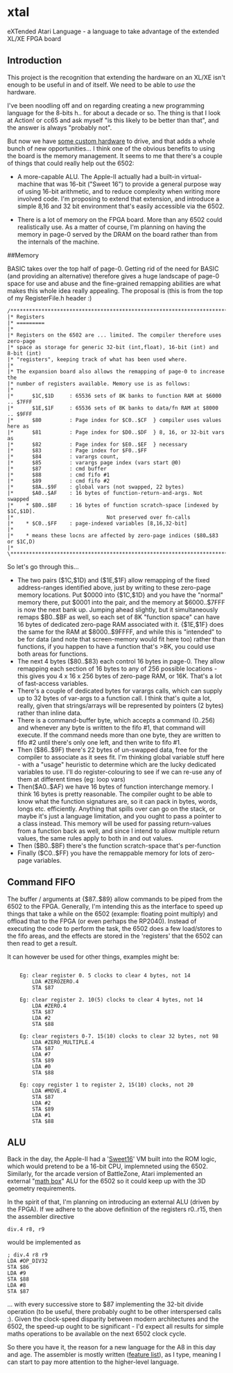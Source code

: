 # xtal
eXTended Atari Language - a language to take advantage of the extended XL/XE FPGA board

## Introduction
This project is the recognition that extending the hardware on an XL/XE isn't enough to be useful in and of itself. We need to be able to *use* the hardware. 

I've been noodling off and on regarding creating a new programming language for the 8-bits h.. for about a decade or so. The thing is that I look at Action! or cc65 and ask myself "is this likely to be better than that", and the answer is always "probably not".

But now we have [some custom hardware](https://forums.atariage.com/topic/275693-to-infinity-and-beyond-new-hardware/page/9/#comments) to drive, and that adds a whole bunch of new opportunities... I think one of the obvious benefits to using the board is the memory management. It seems to me that there's a couple of things that could really help out the 6502:

- A more-capable ALU. The Apple-II actually had a built-in virtual-machine that was 16-bit ("Sweet 16") to provide a general purpose way of using 16-bit arithmetic, and to reduce complexity when writing more involved code. I'm proposing to extend that extension, and introduce a simple 8,16 and 32 bit environment that's easily accessible via the 6502.

- There is a lot of memory on the FPGA board. More than any 6502 could realistically use. As a matter of course, I'm planning on having the memory in page-0 served by the DRAM on the board rather than from the internals of the machine.


##Memory

BASIC takes over the top half of page-0. Getting rid of the need for BASIC (and providing an alternative) therefore gives a huge landscape of page-0 space for use and abuse and the fine-grained remapping abilities are what makes this whole idea really appealing. The proposal is (this is from the top of my RegisterFile.h header :)


```
/*****************************************************************************\
|* Registers
|* =========
|*
|* Registers on the 6502 are ... limited. The compiler therefore uses zero-page
|* space as storage for generic 32-bit (int,float), 16-bit (int) and 8-bit (int)
|* "registers", keeping track of what has been used where.
|*
|* The expansion board also allows the remapping of page-0 to increase the
|* number of registers available. Memory use is as follows:
|*
|*		$1C,$1D		: 65536 sets of 8K banks to function RAM at $6000 .. $7FFF
|*		$1E,$1F		: 65536 sets of 8K banks to data/fn RAM at $8000 .. $9FFF
|*		$80			: Page index for $C0..$CF  } compiler uses values here as
|*		$81			: Page index for $D0..$DF  } 8, 16, or 32-bit vars as
|*		$82			: Page index for $E0..$EF  } necessary
|*		$83			: Page index for $F0..$FF
|*		$84			: varargs count,
|*		$85			: varargs page index (vars start @0)
|*		$87			: cmd buffer
|*		$88			: cmd fifo #1
|*		$89			: cmd fifo #2
|*		$8A..$9F	: global vars (not swapped, 22 bytes)
|*		$A0..$AF	: 16 bytes of function-return-and-args. Not swapped
|*	  * $B0..$BF	: 16 bytes of function scratch-space [indexed by $1C,$1D].
|*								Not preserved over fn-calls
|*	  * $C0..$FF	: page-indexed variables [8,16,32-bit]
|*	
|*	  * means these locns are affected by zero-page indices ($80…$83 or $1C,D)
|*
\*****************************************************************************/
```

So let's go through this...

- The two pairs (\$1C,\$1D) and (\$1E,\$1F) allow remapping of the fixed address-ranges identified above, just by writing to these zero-page memory locations. Put \$0000 into {\$1C,\$1D} and you have the "normal" memory there, put \$0001 into the pair, and the memory at \$6000..\$7FFF is now the next bank up. Jumping ahead slightly, but it simultaneously remaps \$B0..\$BF as well, so each set of 8K "function space" can have 16 bytes of dedicated zero-page RAM associated with it. {\$1E,\$1F} does the same for the RAM at \$8000..\$9FFFF, and while this is "intended" to be for data (and note that screen-memory would fit here too) rather than functions, if you happen to have a function that's >8K, you could use both areas for functions.
- The next 4 bytes (\$80..\$83) each control 16 bytes in page-0. They allow remapping each section of 16 bytes to any of 256 possible locations - this gives you 4 x 16 x 256 bytes of zero-page RAM, or 16K. That's a lot of fast-access variables.
- There's a couple of dedicated bytes for varargs calls, which can supply up to 32 bytes of var-args to a function call. I think that's quite a lot, really, given that strings/arrays will be represented by pointers (2 bytes) rather than inline data.
- There is a command-buffer byte, which accepts a command (0..256) and whenever any byte is written to the fifo #1, that command will execute. If the command needs more than one byte, they are written to fifo #2 until there's only one left, and then write to fifo #1.
- Then (\$86..\$9F) there's 22 bytes of un-swapped data, free for the compiler to associate as it sees fit. I'm thinking global variable stuff here - with a "usage" heuristic to determine which are the lucky dedicated variables to use. I'll do register-colouring to see if we can re-use any of them at different times (eg: loop vars) 
- Then(\$A0..\$AF)  we have 16 bytes of function interchange memory. I think 16 bytes is pretty reasonable. The compiler ought to be able to know what the function signatures are, so it can pack in bytes, words, longs etc. efficiently. Anything that spills over can go on the stack, or maybe it's just a language limitation, and you ought to pass a pointer to a class instead. This memory will be used for passing return-values from a function back as well, and since I intend to allow multiple return values, the same rules apply to both in and out values.
- Then (\$B0..\$BF) there's the function scratch-space that's per-function
- Finally (\$C0..\$FF) you have the remappable memory for lots of zero-page variables.

## Command FIFO

The buffer / arguments at {\$87..\$89} allow commands to be piped from the 6502 to the FPGA. Generally, I'm intending this as the interface to speed up things that take a while on the 6502 (example: floating point multiply) and offload that to the FPGA (or even perhaps the RP2040). Instead of executing the code to perform the task, the 6502 does a few load/stores to the fifo areas, and the effects are stored in the 'registers' that the 6502 can then read to get a result.

It can however be used for other things, examples might be:

```
  
	Eg: clear register 0. 5 clocks to clear 4 bytes, not 14
		LDA #ZEROZERO.4
		STA $87		
  
	Eg: clear register 2. 10(5) clocks to clear 4 bytes, not 14
		LDA #ZERO.4
		STA $87
		LDA #2
		STA $88
		
	Eg: clear registers 0-7. 15(10) clocks to clear 32 bytes, not 98
		LDA #ZERO_MULTIPLE.4
		STA $87
		LDA #7
		STA $89
		LDA #0
		STA $88
	
	Eg: copy register 1 to register 2, 15(10) clocks, not 20
		LDA #MOVE.4
		STA $87
		LDA #2
		STA $89
		LDA #1
		STA $88
```

## ALU

Back in the day, the Apple-II had a '[Sweet16](https://en.wikipedia.org/wiki/SWEET16)' VM built into the ROM logic, which would
pretend to be a 16-bit CPU, implemneted using the 6502. Similarly, for the arcade version of BattleZone, Atari implemented an external "[math box](https://6502disassembly.com/va-battlezone/mathbox.html)" ALU for the 6502 so it could keep up with the 3D geometry requirements. 

In the spirit of that, I'm planning on introducing an external ALU (driven by the FPGA). If we adhere to the above definition of the registers r0..r15, then the assembler directive

```
div.4 r8, r9
```

would be implemented as 

```
; div.4 r8 r9
LDA #OP_DIV32
STA $86
LDA #9 
STA $88
LDA #8
STA $87
```

... with every successive store to \$87 implementing the 32-bit divide operation (to be useful, there probably ought to be other interspersed calls :). Given the clock-speed disparity between modern architectures and the 6502, the speed-up ought to be significant - I'd expect all results for simple maths operations to be available on the next 6502 clock cycle.

So there you have it, the reason for a new language for the A8 in this day and age. The assembler is mostly written ([feature list](/xtal-a/Docs/AssemblyFormat.txt)), as I type, meaning I can start to pay more attention to the higher-level language.
